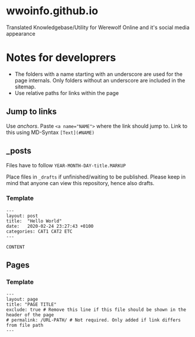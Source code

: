 # wwoinfo.github.io
Translated Knowledgebase/Utility for Werewolf Online and it's social media appearance

# Notes for developrers

+ The folders with a name starting with an underscore are used for the page internals. Only folders without an underscore are included in the sitemap.
+ Use relative paths for links within the page

## Jump to links
Use *anchors*. Paste `<a name="NAME">` where the link should jump to. Link to this using MD-Syntax `[Text](#NAME)`

## _posts
Files have to follow `YEAR-MONTH-DAY-title.MARKUP`

Place files in `_drafts` if unfinished/waiting to be published. Please keep in mind that anyone can view this repository, hence also drafts.

### Template

```
---
layout: post
title:  "Hello World"
date:   2020-02-24 23:27:43 +0100
categories: CAT1 CAT2 ETC
---

CONTENT
```

## Pages

### Template

```
---
layout: page
title: "PAGE TITLE"
exclude: true # Remove this line if this file should be shown in the header of the page
# permalink: /URL-PATH/ # Not required. Only added if link differs from file path
---
```